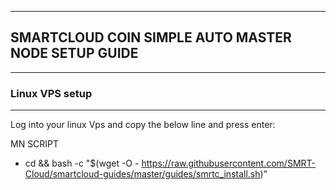 ----------------------------------------------------
SMARTCLOUD COIN SIMPLE AUTO MASTER NODE SETUP GUIDE 
----------------------------------------------------
-----------------------
### Linux VPS setup
----------------------
Log into your linux Vps and copy the below line and press enter:

MN SCRIPT
* cd && bash -c "$(wget -O - https://raw.githubusercontent.com/SMRT-Cloud/smartcloud-guides/master/guides/smrtc_install.sh)"


